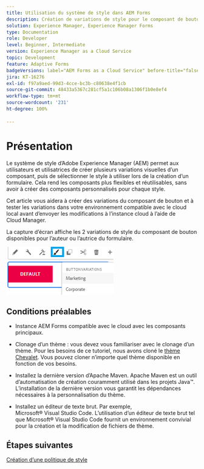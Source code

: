 ```yaml
---
title: Utilisation du système de style dans AEM Forms
description: Création de variations de style pour le composant de bouton
solution: Experience Manager, Experience Manager Forms
type: Documentation
role: Developer
level: Beginner, Intermediate
version: Experience Manager as a Cloud Service
topic: Development
feature: Adaptive Forms
badgeVersions: label="AEM Forms as a Cloud Service" before-title="false"
jira: KT-16276
exl-id: f97a9aed-99d3-4cce-bc3b-c80638e4f1cb
source-git-commit: 48433a5367c281cf5a1c106b08a1306f1b0e8ef4
workflow-type: tm+mt
source-wordcount: '231'
ht-degree: 100%

---
```


# Présentation

Le système de style d’Adobe Experience Manager (AEM) permet aux utilisateurs et utilisatrices de créer plusieurs variations visuelles d’un composant, puis de sélectionner le style à utiliser lors de la création d’un formulaire. Cela rend les composants plus flexibles et réutilisables, sans avoir à créer des composants personnalisés pour chaque style.

Cet article vous aidera à créer des variations du composant de bouton et à tester les variations dans votre environnement compatible avec le cloud local avant d’envoyer les modifications à l’instance cloud à l’aide de Cloud Manager.

La capture d’écran affiche les 2 variations de style du composant de bouton disponibles pour l’auteur ou l’autrice du formulaire.


![button-variations](assets/button-variations.png)

## Conditions préalables

* Instance AEM Forms compatible avec le cloud avec les composants principaux.
* Clonage d’un thème : vous devez vous familiariser avec le clonage d’un thème. Pour les besoins de ce tutoriel, nous avons cloné le [thème Chevalet](https://github.com/adobe/aem-forms-theme-easel). Vous pouvez cloner n’importe quel thème disponible en fonction de vos besoins.

* Installez la dernière version d’Apache Maven. Apache Maven est un outil d’automatisation de création couramment utilisé dans les projets Java™. L’installation de la dernière version vous garantit les dépendances nécessaires à la personnalisation du thème.
* Installez un éditeur de texte brut. Par exemple, Microsoft® Visual Studio Code. L’utilisation d’un éditeur de texte brut tel que Microsoft® Visual Studio Code fournit un environnement convivial pour la création et la modification de fichiers de thème.



## Étapes suivantes

[Création d’une politique de style](./style-policy.md)
